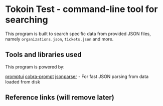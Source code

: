 # Tokoin Test - command-line tool for searching

This program is built to search specific data from provided JSON files, namely `organizations.json`, `tickets.json` and more.

## Tools and libraries used

This program is powered by:

[promptui](https://github.com/manifoldco/promptui)
[cobra-prompt](cobra-prompt)
[jsonparser](jsonparser) - For fast JSON parsing from data loaded from disk

## Reference links (will remove later)
